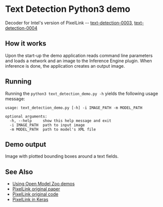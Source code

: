 # Text Detection Python3 demo

Decoder for Intel's version of PixelLink -- [text-detection-0003](../../models/intel/text-detection-0003/description/text-detection-0003.md), [text-detection-0004](../../models/intel/text-detection-0003/description/text-detection-0004.md)

## How it works

Upon the start-up the demo application reads command line parameters and loads a network and an image to the Inference Engine plugin. When inference is done, the application creates an output image.

## Running

Running the `python3 text_detection_demo.py -h` yields the following usage message:

```
usage: text_detection_demo.py [-h] -i IMAGE_PATH -m MODEL_PATH

optional arguments:
  -h, --help     show this help message and exit
  -i IMAGE_PATH  path to input image
  -m MODEL_PATH  path to model's XML file
```

## Demo output

Image with plotted bounding boxes around a text fields.

## See Also

* [Using Open Model Zoo demos](../README.md)
* [PixelLink original paper](https://arxiv.org/pdf/1801.01315.pdf)
* [PixelLink original code](https://github.com/ZJULearning/pixel_link)
* [PixelLink in Keras](https://github.com/opconty/pixellink_keras)
